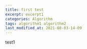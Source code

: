 ```yaml
---
title: first test
excerpt: excerpt1
categories: Algorithm
tags: algorithm1 algorithm2
last_modified_at: 2021-08-03-14-09
---
```


test1